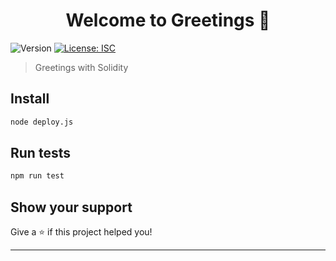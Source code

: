 <h1 align="center">Welcome to Greetings 👋</h1>
<p>
  <img alt="Version" src="https://img.shields.io/badge/version-0.1.0-blue.svg?cacheSeconds=2592000" />
  <a href="#" target="_blank">
    <img alt="License: ISC" src="https://img.shields.io/badge/License-ISC-yellow.svg" />
  </a>
</p>

> Greetings with Solidity 

## Install

```sh
node deploy.js
```

## Run tests

```sh
npm run test
```

## Show your support

Give a ⭐️ if this project helped you!

***

